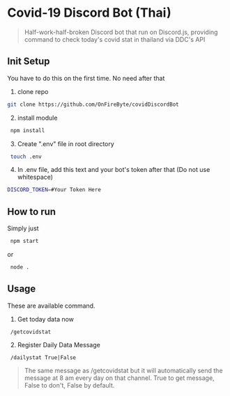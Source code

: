# Covid-19 Discord Bot (Thai)

> Half-work-half-broken Discord bot that run on Discord.js, providing command to check today's covid stat in thailand via DDC's API

## Init Setup

You have to do this on the first time. No need after that

1. clone repo
```bash
git clone https://github.com/OnFireByte/covidDiscordBot
```

2. install module

```bash
 npm install
```

3. Create ".env" file in root directory

```bash
 touch .env
```

4. In .env file, add this text and your bot's token after that (Do not use whitespace)

```bash
DISCORD_TOKEN=#Your Token Here
```

## How to run

Simply just

```bash
 npm start
```

or

```bash
 node .
```

## Usage

These are available command.

1. Get today data now

```
 /getcovidstat
```

2. Register Daily Data Message

```
 /dailystat True|False
```

> The same message as /getcovidstat but it will automatically send the message at 8 am every day on that channel.
> True to get message, False to don't, False by default.
